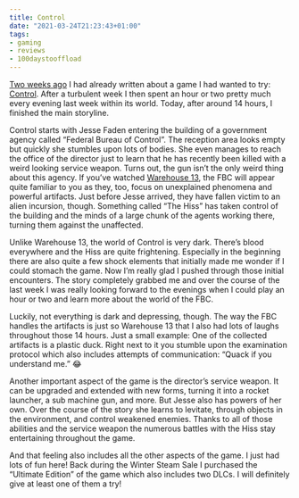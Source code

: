 ```yaml
---
title: Control
date: "2021-03-24T21:23:43+01:00"
tags:
- gaming
- reviews
- 100daystooffload
---
```


[Two weeks ago](https://zerokspot.com/weblog/2021/03/07/not-the-time-for-control/) I had already written about a game I had wanted to try: [Control](https://store.steampowered.com/app/870780/Control_Ultimate_Edition/). After a turbulent week I then spent an hour or two pretty much every evening last week within its world. Today, after around 14 hours, I finished the main storyline.

Control starts with Jesse Faden entering the building of a government agency called “Federal Bureau of Control”. The reception area looks empty but quickly she stumbles upon lots of bodies. She even manages to reach the office of the director just to learn that he has recently been killed with a weird looking service weapon. Turns out, the gun isn’t the only weird thing about this agency. If you’ve watched [Warehouse 13](https://en.wikipedia.org/wiki/Warehouse_13), the FBC will appear quite familiar to you as they, too, focus on unexplained phenomena and powerful artifacts. Just before Jesse arrived, they have fallen victim to an alien incursion, though. Something called “The Hiss” has taken control of the building and the minds of a large chunk of the agents working there, turning them against the unaffected.

Unlike Warehouse 13, the world of Control is very dark. There’s blood everywhere and the Hiss are quite frightening. Especially in the beginning there are also quite a few shock elements that initially made me wonder if I could stomach the game. Now I’m really glad I pushed through those initial encounters. The story completely grabbed me and over the course of the last week I was really looking forward to the evenings when I could play an hour or two and learn more about the world of the FBC.

Luckily, not everything is dark and depressing, though. The way the FBC handles the artifacts is just so Warehouse 13 that I also had lots of laughs throughout those 14 hours. Just a small example: One of the collected artifacts is a plastic duck. Right next to it you stumble upon the examination protocol which also includes attempts of communication: “Quack if you understand me.” 😂

Another important aspect of the game is the director’s service weapon. It can be upgraded and extended with new forms, turning it into a rocket launcher, a sub machine gun, and more. But Jesse also has powers of her own. Over the course of the story she learns to levitate, through objects in the environment, and control weakened enemies. Thanks to all of those abilities and the service weapon the numerous battles with the Hiss stay entertaining throughout the game.

And that feeling also includes all the other aspects of the game. I just had lots of fun here! Back during the Winter Steam Sale I purchased the “Ultimate Edition” of the game which also includes two DLCs. I will definitely give at least one of them a try!

